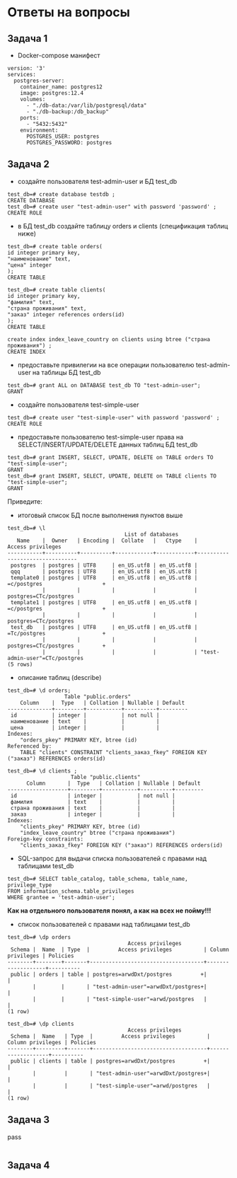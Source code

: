 # Ответы на вопросы

## Задача 1

* Docker-compose манифест
```
version: '3'
services:
  postgres-server:
    container_name: postgres12
    image: postgres:12.4
    volumes:
      - "./db-data:/var/lib/postgresql/data"
      - "./db-backup:/db_backup"
    ports:
      - "5432:5432"
    environment:
      POSTGRES_USER: postgres
      POSTGRES_PASSWORD: postgres

```
## Задача 2

* создайте пользователя test-admin-user и БД test_db
```
test_db=# create database testdb ;
CREATE DATABASE
test_db=# create user "test-admin-user" with password 'password' ;
CREATE ROLE

```
* в БД test_db создайте таблицу orders и clients (спeцификация таблиц ниже)
```
test_db=# create table orders(
id integer primary key,
"наименование" text,
"цена" integer
);
CREATE TABLE

test_db=# create table clients(
id integer primary key,
"фамилия" text,
"страна проживания" text,
"заказ" integer references orders(id)
);
CREATE TABLE

create index index_leave_country on clients using btree ("страна проживания") ;
CREATE INDEX
```
* предоставьте привилегии на все операции пользователю test-admin-user на таблицы БД test_db
```
test_db=# grant ALL on DATABASE test_db TO "test-admin-user";
GRANT
```
* создайте пользователя test-simple-user
```
test_db=# create user "test-simple-user" with password 'password' ;
CREATE ROLE

```
* предоставьте пользователю test-simple-user права на SELECT/INSERT/UPDATE/DELETE данных таблиц БД test_db
```
test_db=# grant INSERT, SELECT, UPDATE, DELETE on TABLE orders TO "test-simple-user";
GRANT
test_db=# grant INSERT, SELECT, UPDATE, DELETE on TABLE clients TO "test-simple-user";
GRANT
```
Приведите:
* итоговый список БД после выполнения пунктов выше
```
test_db=# \l
                                     List of databases
   Name    |  Owner   | Encoding |  Collate   |   Ctype    |       Access privileges        
-----------+----------+----------+------------+------------+--------------------------------
 postgres  | postgres | UTF8     | en_US.utf8 | en_US.utf8 | 
 qqq       | postgres | UTF8     | en_US.utf8 | en_US.utf8 | 
 template0 | postgres | UTF8     | en_US.utf8 | en_US.utf8 | =c/postgres                   +
           |          |          |            |            | postgres=CTc/postgres
 template1 | postgres | UTF8     | en_US.utf8 | en_US.utf8 | =c/postgres                   +
           |          |          |            |            | postgres=CTc/postgres
 test_db   | postgres | UTF8     | en_US.utf8 | en_US.utf8 | =Tc/postgres                  +
           |          |          |            |            | postgres=CTc/postgres         +
           |          |          |            |            | "test-admin-user"=CTc/postgres
(5 rows)
```
* описание таблиц (describe)
```
test_db=# \d orders;
                  Table "public.orders"
    Column    |  Type   | Collation | Nullable | Default 
--------------+---------+-----------+----------+---------
 id           | integer |           | not null | 
 наименование | text    |           |          | 
 цена         | integer |           |          | 
Indexes:
    "orders_pkey" PRIMARY KEY, btree (id)
Referenced by:
    TABLE "clients" CONSTRAINT "clients_заказ_fkey" FOREIGN KEY ("заказ") REFERENCES orders(id)

test_db=# \d clients ;
                    Table "public.clients"
      Column       |  Type   | Collation | Nullable | Default 
-------------------+---------+-----------+----------+---------
 id                | integer |           | not null | 
 фамилия           | text    |           |          | 
 страна проживания | text    |           |          | 
 заказ             | integer |           |          | 
Indexes:
    "clients_pkey" PRIMARY KEY, btree (id)
    "index_leave_country" btree ("страна проживания")
Foreign-key constraints:
    "clients_заказ_fkey" FOREIGN KEY ("заказ") REFERENCES orders(id)
```
* SQL-запрос для выдачи списка пользователей с правами над таблицами test_db
```
test_db=# SELECT table_catalog, table_schema, table_name, privilege_type
FROM information_schema.table_privileges
WHERE grantee = 'test-admin-user';
```
**Как на отдельного пользователя понял, а как на всех не пойму!!!**
* список пользователей с правами над таблицами test_db
```
test_db=# \dp orders
                                      Access privileges
 Schema |  Name  | Type  |         Access privileges          | Column privileges | Policies 
--------+--------+-------+------------------------------------+-------------------+----------
 public | orders | table | postgres=arwdDxt/postgres         +|                   | 
        |        |       | "test-admin-user"=arwdDxt/postgres+|                   | 
        |        |       | "test-simple-user"=arwd/postgres   |                   | 
(1 row)

test_db=# \dp clients 
                                      Access privileges
 Schema |  Name   | Type  |         Access privileges          | Column privileges | Policies 
--------+---------+-------+------------------------------------+-------------------+----------
 public | clients | table | postgres=arwdDxt/postgres         +|                   | 
        |         |       | "test-admin-user"=arwdDxt/postgres+|                   | 
        |         |       | "test-simple-user"=arwd/postgres   |                   | 
(1 row)
```



## Задача 3
pass
```
```
## Задача 4

